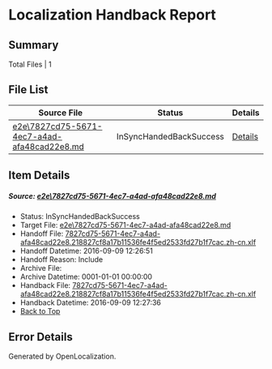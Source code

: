 # <a name='report-top'></a> Localization Handback Report

## Summary
 Total Files | 1

## File List
 Source File | Status | Details 
 ----------- | ------ | ------- 
 [e2e\7827cd75-5671-4ec7-a4ad-afa48cad22e8.md](https://github.com/OpenLocalizationTestOrg/ol-test0/blob/73feba02d2757c38f4b69a8c4bdc9b7802a6f732/e2e/7827cd75-5671-4ec7-a4ad-afa48cad22e8.md) | InSyncHandedBackSuccess | [Details](#6b627cc3e09b2bcd2c594e16c34eb8ffd33bf3861)

## Item Details
##### <a name='6b627cc3e09b2bcd2c594e16c34eb8ffd33bf3861'></a> Source: [e2e\7827cd75-5671-4ec7-a4ad-afa48cad22e8.md](https://github.com/OpenLocalizationTestOrg/ol-test0/blob/73feba02d2757c38f4b69a8c4bdc9b7802a6f732/e2e/7827cd75-5671-4ec7-a4ad-afa48cad22e8.md)
* Status: InSyncHandedBackSuccess
* Target File: [e2e\7827cd75-5671-4ec7-a4ad-afa48cad22e8.md](https://github.com/OpenLocalizationTestOrg/ol-test0-zhcn/blob/b7588f25ae8484f18c69df45a18927ea46bc85dc/e2e/7827cd75-5671-4ec7-a4ad-afa48cad22e8.md)
* Handoff File: [7827cd75-5671-4ec7-a4ad-afa48cad22e8.218827cf8a17b11536fe4f5ed2533fd27b1f7cac.zh-cn.xlf](https://github.com/OpenLocalizationTestOrg/ol-test0-handoff/blob/81d04ef6a9280ef00768011d8729ca1ffcf4dbf5/ol-handoff/OpenLocalizationTestOrg/ol-test0-zhcn/yuwzho/ht/7827cd75-5671-4ec7-a4ad-afa48cad22e8.218827cf8a17b11536fe4f5ed2533fd27b1f7cac.zh-cn.xlf)
* Handoff Datetime: 2016-09-09 12:26:51
* Handoff Reason: Include
* Archive File: 
* Archive Datetime: 0001-01-01 00:00:00
* Handback File: [7827cd75-5671-4ec7-a4ad-afa48cad22e8.218827cf8a17b11536fe4f5ed2533fd27b1f7cac.zh-cn.xlf](https://github.com/OpenLocalizationTestOrg/ol-test0-handback/blob/c361eb64d383740b2bb4ad1ec139e7edfbecfc49/ol-handback/OpenLocalizationTestOrg/ol-test0-zhcn/yuwzho/ht/7827cd75-5671-4ec7-a4ad-afa48cad22e8.218827cf8a17b11536fe4f5ed2533fd27b1f7cac.zh-cn.xlf)
* Handback Datetime: 2016-09-09 12:27:36
* [Back to Top](#report-top)


## Error Details

Generated by OpenLocalization.
